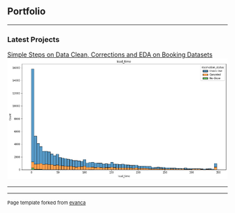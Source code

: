 ## Portfolio

---

### Latest Projects

[Simple Steps on Data Clean, Corrections and EDA on Booking Datasets]("https://github.com/dbsebastian/dbsebastian.github.io/blob/main/booking_final.ipynb")
<img src="images/dummy_2.png?raw=true"/>

---











---
<p style="font-size:11px">Page template forked from <a href="https://github.com/evanca/quick-portfolio">evanca</a></p>
<!-- Remove above link if you don't want to attibute -->
